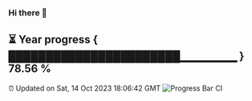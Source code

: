 ### Hi there 👋
⏳ Year progress { ███████████████████████▁▁▁▁▁▁▁ } 78.56 %
---
⏰ Updated on Sat, 14 Oct 2023 18:06:42 GMT
![Progress Bar CI](https://github.com/Moyi321/Moyi321/workflows/Progress%20Bar%20CI/badge.svg)
